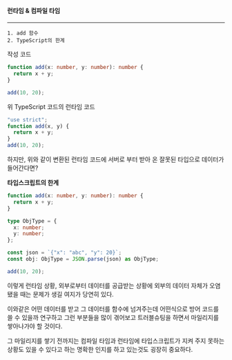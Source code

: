 #### 런타임 & 컴파일 타임

---

```
1. add 함수
2. TypeScript의 한계
```

작성 코드

```ts
function add(x: number, y: number): number {
  return x + y;
}

add(10, 20);
```

위 TypeScript 코드의 런타임 코드

```js
"use strict";
function add(x, y) {
  return x + y;
}
add(10, 20);
```

하지만, 위와 같이 변환된 런타임 코드에 서버로 부터 받아 온 잘못된 타입으로 데이터가 들어간다면?

**타입스크립트의 한계**

```ts
function add(x: number, y: number): number {
  return x + y;
}

type ObjType = {
  x: number;
  y: number;
};

const json = `{"x": "abc", "y": 20}`;
const obj: ObjType = JSON.parse(json) as ObjType;

add(10, 20);
```

이렇게 런타임 상황, 외부로부터 데이터를 공급받는 상황에
외부의 데이터 자체가 오염됐을 때는 문제가 생길 여지가 당연히 있다.

이와같은 어떤 데이터를 받고 그 데이터를 함수에 넘겨주는데 어떤식으로 방어 코드를 쓸 수 있을까
연구하고 그런 부분들을 많이 겪어보고 트러블슈팅을 하면서 마일리지를 쌓아나가야 할 것이다.

그 마일리지를 쌓기 전까지는 컴파일 타임과 런타임에 타입스크립트가 지켜 주지 못하는 상황도 있을 수 있다고 하는 명확한 인지를 하고 있는것도 굉장히 중요하다.

